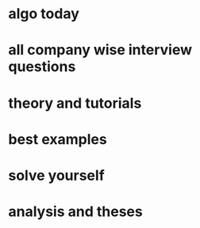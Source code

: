 # algo today

# all company wise interview questions

# theory and tutorials

# best examples

# solve yourself

# analysis and theses
